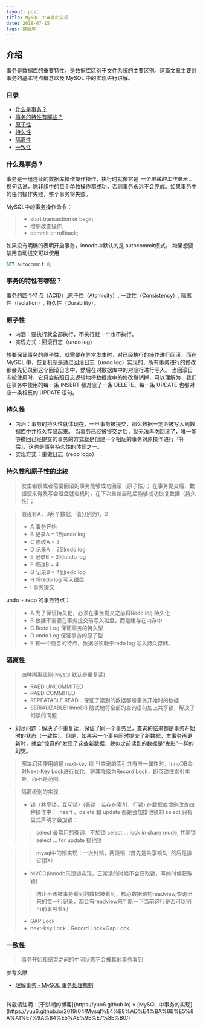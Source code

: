 ```yaml
---
layout: post
title: MySQL 中事务的实现
date: 2018-07-15
tags: 数据库
---
```


## 介绍

事务是数据库的重要特性，是数据库区别于文件系统的主要区别。这篇文章主要对事务的基本特点概念以及 MySQL 中的实现进行讲解。 

### 目录

* [什么是事务？](#What-is-transaction)
* [事务的特性有哪些？](#props)
* [原子性](#Atomicity)
* [持久性](#Durability)
* [隔离性](#Isolation)
* [一致性](#Consistency)

### <a name="What-is-transaction"></a>什么是事务？

事务是一组连续的数据库操作操作操作，执行时就像它是 *一个单独的工作单元* 。换句话说，除非组中的每个单独操作都成功，否则事务永远不会完成。如果事务中的任何操作失败，整个事务将失败。

MySQL中的事务操作命令：

>+ start transaction or begin;
>+ 增删改查操作;
>+ commit or rollback;

如果没有明确的表明开启事务，innodb中默认的是 autocommit模式。
如果想要禁用自动提交可以使用
``` sql
SET autocommit 0;
```

### <a name="props"></a>事务的特性有哪些？

事务的四个特点（ACID）,原子性（Atomicity）, 一致性（Consistency）, 隔离性（Isolation）, 持久性（Durability）。

### <a name="Atomicity"></a>原子性

* 内涵：要执行就全部执行，不执行就一个也不执行。
* 实现方式：回滚日志（undo log）

想要保证事务的原子性，就需要在异常发生时，对已经执行的操作进行回滚，而在 MySQL 中，恢复机制是通过回滚日志（undo log）实现的，所有事务进行的修改都会先记录到这个回滚日志中，然后在对数据库中的对应行进行写入。
当回滚日志被使用时，它只会按照日志逻辑地将数据库中的修改撤销掉，可以理解为，我们在事务中使用的每一条 INSERT 都对应了一条 DELETE，每一条 UPDATE 也都对应一条相反的 UPDATE 语句。

### <a name="Durability"></a>持久性
* 内涵：事务的持久性就体现在，一旦事务被提交，那么数据一定会被写入到数据库中并持久存储起来。
当事务已经被提交之后，就无法再次回滚了，唯一能够撤回已经提交的事务的方式就是创建一个相反的事务对原操作进行『补偿』，这也是事务持久性的体现之一。
* 实现方式：重做日志（redo logo）

### 持久性和原子性的比较
>发生错误或者需要回滚的事务能够成功回滚（原子性）；
 在事务提交后，数据没来得及写会磁盘就宕机时，在下次重新启动后能够成功恢复数据（持久性）；

> 假设有A，B两个数据，值分别为1，2
>+ A 事务开始
>+ B 记录A = 1到undo log
>+ C 修改A = 3
>+ D 记录A = 3到redo log
>+ E 记录B = 2到undo log
>+ F 修改B = 4
>+ G 记录B = 4到redo log
>+ H 将redo log 写入磁盘
>+ I 事务提交  


undo + redo 的事务特点：
>+ A 为了保证持久化，必须在事务提交之前将Redo log 持久化
>+ B 数据不需要在事务提交前写入磁盘，而是缓存在内存中
>+ C Redo Log 保证事务的持久型
>+ D undo Log 保证事务的原子型
>+ E 有一个隐含的特点，数据必须晚于redo log 写入持久存储。

### <a name="Isolation"></a>隔离性

> 四种隔离级别(Mysql 默认是重复读)
> + RAED UNCOMMITED
> + RAED COMMITED
> + REPEATABLE READ：保证了读到的数据都是事务开始时的数据
> + SERIALIZABLE: InnoDB 隐式地将全部的查询语句加上共享锁，解决了幻读的问题


+ 幻读问题：解决了不重复读，保证了同一个事务里，查询的结果都是事务开始时的状态（一致性）。但是，如果另一个事务同时提交了新数据，本事务再更新时，就会“惊奇的”发现了这些新数据，貌似之前读到的数据是“鬼影”一样的幻觉。

> 解决幻读使用的是 next-key 锁
>当查询的索引含有唯一属性时，InnoDB会对Next-Key Lock进行优化，将其降级为Record Lock，即仅锁住索引本身，而不是范围。

> 隔离级别的实现
>+ 锁（共享锁，互斥锁）(表锁：若存在索引，行锁)
> 在数据库增删改查四种操作中：
> insert 、delete 和 update 都是会加排他锁的
> select 只有显式声明才会加锁：
>> select 最常用的查询，不加锁
>> select ... lock in share mode, 共享锁
>> select ... for update 排他锁

>> mysql中的锁实现：一次封锁，两段锁（首先是共享锁S，然后是排它锁X） 
>+ MVCC(innodb乐观锁实现，正常读的时候不会获取锁，写的时候获取锁)
>> 防止不该被事务看到的数据被看到，核心数据结构readview,查询出来的每一行记录，都会有readview来判断一下当前这行是否可以别当前事务看到 
>+ GAP Lock
>+ next-key Lock：Record Lock+Gap Lock

### <a name="Consistency"></a>一致性
> 事务开始和结束之间的中间状态不会被其他事务看到


参考文献

+ [理解事务 - MySQL 事务处理机制](https://www.jianshu.com/p/bcc614524024)


<br>
转载请注明：[于洪潮的博客](https://yuu6.github.io) » [MySQL 中事务的实现](https://yuu6.github.io/2019/04/Mysql%E4%B8%AD%E4%BA%8B%E5%8A%A1%E7%9A%84%E5%AE%9E%E7%8E%B0/)  

